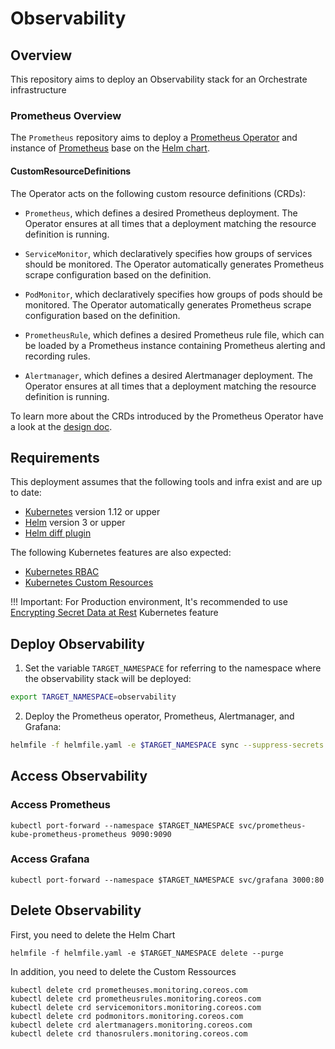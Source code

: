 # Observability

## Overview

This repository aims to deploy an Observability stack for an Orchestrate infrastructure

### Prometheus Overview

The `Prometheus` repository aims to deploy a [Prometheus Operator](https://github.com/coreos/prometheus-operator) and instance of [Prometheus](https://prometheus.io/) base on the [Helm chart](https://github.com/helm/charts/tree/master/stable/prometheus-operator).

#### CustomResourceDefinitions
The Operator acts on the following custom resource definitions (CRDs):

* `Prometheus`, which defines a desired Prometheus deployment. The Operator ensures at all times that a deployment matching the resource definition is running.

* `ServiceMonitor`, which declaratively specifies how groups of services should be monitored. The Operator automatically generates Prometheus scrape configuration based on the definition.

* `PodMonitor`, which declaratively specifies how groups of pods should be monitored. The Operator automatically generates Prometheus scrape configuration based on the definition.

* `PrometheusRule`, which defines a desired Prometheus rule file, which can be loaded by a Prometheus instance containing Prometheus alerting and recording rules.

* `Alertmanager`, which defines a desired Alertmanager deployment. The Operator ensures at all times that a deployment matching the resource definition is running.

To learn more about the CRDs introduced by the Prometheus Operator have a look at the [design doc](https://github.com/coreos/prometheus-operator/blob/master/Documentation/design.md).

## Requirements

This deployment assumes that the following tools and infra exist and are up to date:

- [Kubernetes](https://kubernetes.io/) version 1.12 or upper
- [Helm](https://helm.sh/) version 3 or upper
- [Helm diff plugin](https://github.com/databus23/helm-diff)

The following Kubernetes features are also expected:

- [Kubernetes RBAC](https://kubernetes.io/docs/reference/access-authn-authz/rbac/)
- [Kubernetes Custom Resources](https://kubernetes.io/docs/concepts/extend-kubernetes/api-extension/custom-resources/)

!!! Important: 
  For Production environment, It's recommended to use [Encrypting Secret Data at Rest](https://kubernetes.io/docs/tasks/administer-cluster/encrypt-data/) Kubernetes feature


## Deploy Observability

1. Set the variable  `TARGET_NAMESPACE` for referring to the namespace where the observability stack will be deployed:

```bash
export TARGET_NAMESPACE=observability
```

2. Deploy the Prometheus operator, Prometheus, Alertmanager, and Grafana:

```bash
helmfile -f helmfile.yaml -e $TARGET_NAMESPACE sync --suppress-secrets
```

## Access Observability

### Access Prometheus

```shell
kubectl port-forward --namespace $TARGET_NAMESPACE svc/prometheus-kube-prometheus-prometheus 9090:9090
```

### Access Grafana

```shell
kubectl port-forward --namespace $TARGET_NAMESPACE svc/grafana 3000:80
```

## Delete Observability
First, you need to delete the Helm Chart

```shell
helmfile -f helmfile.yaml -e $TARGET_NAMESPACE delete --purge
```

In addition, you need to delete the Custom Ressources

```shell
kubectl delete crd prometheuses.monitoring.coreos.com
kubectl delete crd prometheusrules.monitoring.coreos.com
kubectl delete crd servicemonitors.monitoring.coreos.com
kubectl delete crd podmonitors.monitoring.coreos.com
kubectl delete crd alertmanagers.monitoring.coreos.com
kubectl delete crd thanosrulers.monitoring.coreos.com
```